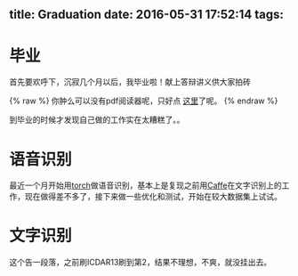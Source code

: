 title: Graduation
date: 2016-05-31 17:52:14
tags:
---
# 毕业

首先要欢呼下，沉寂几个月以后，我毕业啦！献上答辩讲义供大家拍砖

{% raw %}
<object data="/source/grad_slides.pdf" type="application/pdf"  width="100%" height="500px">你肿么可以没有pdf阅读器呢，只好点 <a href="/source/grad_slides.pdf">这里</a>了呢。</object>
{% endraw %}

到毕业的时候才发现自己做的工作实在太糟糕了。。

# 语音识别

最近一个月开始用[torch](http://torch.ch/)做语音识别，基本上是复现之前用[Caffe](https://github.com/BVLC/caffe)在文字识别上的工作，现在做得差不多了，接下来做一些优化和测试，开始在较大数据集上试试。

# 文字识别

这个告一段落，之前刷ICDAR13刷到第2，结果不理想，不爽，就没挂出去。

